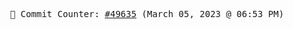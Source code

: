 <p align="center">
    <samp>
        📮 Commit Counter: <a href="https://github.com/Javascript-void0/Javascript-void0/commits/main">#49635</a> (March 05, 2023 @ 06:53 PM)
    </samp>
</p>